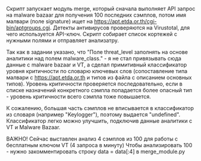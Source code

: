 Скрипт запускает модуль merge, который сначала выполняет API запрос на malware bazaar для получения 100 последних сэмплов,
потом имя малвари (поле signature) ищет на https://apt.etda.or.th/cgi-bin/aptgroups.cgi. Детекты антивирусов проверяются
на Virustotal, для чего используется API-ключ. Скрипт собирает список кортежей с нужными полями и отправляет анализатру.

Так как в задании указано, что "Поле threat_level заполнять на основе аналитики над полем malware_class." - я не стал 
привязывать сюда данные с malware bazaar и VT, а сделал примитивный классификатор уровня критичности по словарю 
ключевых слов (сопоставление типа малвари с https://apt.etda.or.th и типов из файла с описанием основных типов).
Уровень критичности проверяется последовательно, если в списке назначений конкретного сэмпла попадается более опасный тип - 
уровень критичности всего сэмпла тоже повышается.

К сожалению, большая часть сэмплов не вписывается в классификатор из словаря (например "Keylogger"), поэтому 
выдается "undefined". Классификатор легко можно улучшить, подключив данные аналитики с VT и Malware Bazaar.

ВАЖНО! Сейчас выставлен анализ 4 сэмплов из 100 для работы с бесплатным ключом VT (4 запроса в минуту)
Чтобы анализировать 100 - нужно закомментировать строку data = data[:4] в merge_module.py 

